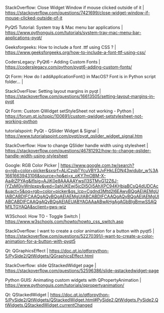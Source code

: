StackOverflow: Close Widget Window if mouse clicked outside of it |
https://stackoverflow.com/questions/7421699/close-widget-window-if-mouse-clicked-outside-of-it

PyQt5 Tutorial: System tray & Mac menu bar applications |
https://www.pythonguis.com/tutorials/system-tray-mac-menu-bar-applications-pyqt/

Geeksforgeeks: How to include a font .ttf using CSS ? |
https://www.geeksforgeeks.org/how-to-include-a-font-ttf-using-css/

CodersLegacy: PyQt6 – Adding Custom Fonts | 
https://coderslegacy.com/python/pyqt6-adding-custom-fonts/

Qt Form: How do I addApplicationFont() in MacOS? Font is in Python script folder... |

StackOverFlow: Setting layout margins in pyqt |
https://stackoverflow.com/questions/16613505/setting-layout-margins-in-pyqt

Qt Form: Custom QWidget setStyleSheet not working - Python |
https://forum.qt.io/topic/100691/custom-qwidget-setstylesheet-not-working-python

tutorialspoint: PyQt - QSlider Widget & Signal |
https://www.tutorialspoint.com/pyqt/pyqt_qslider_widget_signal.htm

StackOverflow: How to change QSlider handle width using stylesheet |
https://stackoverflow.com/questions/46781292/how-to-change-qslider-handle-width-using-stylesheet

Google: RGB Color Picker |
https://www.google.com.tw/search?q=rgb+color+picker&sxsrf=ALiCzsbTYcuVBY3JvFHkLEDN43widubr_w%3A1661663943106&source=hp&ei=x_oKY7mOBM-X-Aa4tZPYAg&iflsig=AJiK0e8AAAAAYwsI13STMyG12Z6J-lYZsM0iyWnIpxpv&ved=0ahUKEwj5jcDI5Oj5AhXPC94KHbjaBCsQ4dUDCAc&uact=5&oq=rgb+color+picker&gs_lcp=Cgdnd3Mtd2l6EAwyBQgAEIAEMgUIABCABDIFCAAQgAQyBQgAEIAEMgUIABCABDIFCAAQgAQyBQgAEIAEMgUIABCABDIFCAAQgAQyBQgAEIAEUABYAGAAaABwAHgAgAGbBIgBmwSSAQM1LTGYAQA&sclient=gws-wiz

W3School: How TO - Toggle Switch |
https://www.w3schools.com/howto/howto_css_switch.asp

StackOverflow: I want to create a color animation for a button with pyqt5 |
https://stackoverflow.com/questions/52270391/i-want-to-create-a-color-animation-for-a-button-with-pyqt5

Qt: QGraphicsEffect |
https://doc.qt.io/qtforpython-5/PySide2/QtWidgets/QGraphicsEffect.html

StackOverflow: slide QStackedWidget page |
https://stackoverflow.com/questions/52596386/slide-qstackedwidget-page

Python GUIS: Animating custom widgets with QPropertyAnimation |  
https://www.pythonguis.com/tutorials/qpropertyanimation/

Qt: QStackedWidget | 
https://doc.qt.io/qtforpython-5/PySide2/QtWidgets/QStackedWidget.html#PySide2.QtWidgets.PySide2.QtWidgets.QStackedWidget.currentChanged


